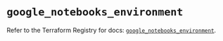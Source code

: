 # `google_notebooks_environment`

Refer to the Terraform Registry for docs: [`google_notebooks_environment`](https://registry.terraform.io/providers/hashicorp/google-beta/6.33.0/docs/resources/google_notebooks_environment).
